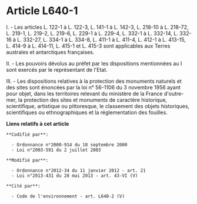 # Article L640-1

I. - Les articles L. 122-1 à L. 122-3, L. 141-1 à L. 142-3, L. 218-10 à L. 218-72, L. 219-1, L. 219-2, L. 219-6, L. 229-1 à
L. 229-4, L. 332-1 à L. 332-14, L. 332-16 à L. 332-27, L. 334-1 à L. 334-8, L. 411-1 à L. 411-4, L. 412-1 à L. 413-15, L.
414-9 à L. 414-11, L. 415-1 et L. 415-3 sont applicables aux Terres australes et antarctiques françaises.

II. - Les pouvoirs dévolus au préfet par les dispositions mentionnées au I sont exercés par le représentant de l'Etat.

III. - Les dispositions relatives à la protection des monuments naturels et des sites sont énoncées par la loi n° 56-1106 du
3 novembre 1956 ayant pour objet, dans les territoires relevant du ministère de la France d'outre-mer, la protection des
sites et monuments de caractère historique, scientifique, artistique ou pittoresque, le classement des objets historiques,
scientifiques ou ethnographiques et la réglementation des fouilles.

**Liens relatifs à cet article**

	**Codifié par**:

	  - Ordonnance n°2000-914 du 18 septembre 2000
	  - Loi n°2003-591 du 2 juillet 2003

	**Modifié par**:

	  - Ordonnance n°2012-34 du 11 janvier 2012 - art. 21
	  - Loi n°2013-431 du 28 mai 2013 - art. 43-VI (V)

	**Cité par**:

	  - Code de l'environnement - art. L640-2 (V)
